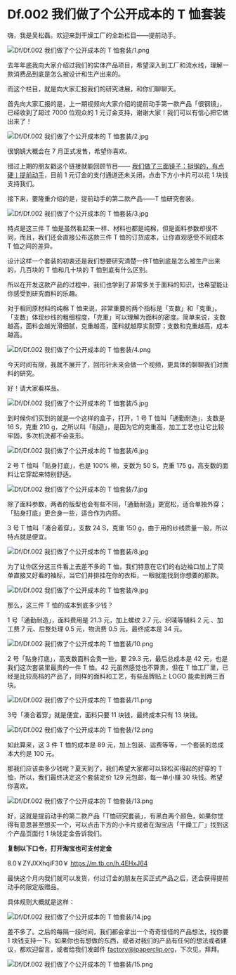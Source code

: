# Df.002 我们做了个公开成本的 T 恤套装

嗨，我是吴松磊。欢迎来到干燥工厂的全新栏目——提前动手。

![Df/Df.002 我们做了个公开成本的 T 恤套装/1.png](https://file.hsyhx.top/iPaperClipICU/web/assets/image/文字稿/Df/Df.002%20我们做了个公开成本的%20T%20恤套装/1.png?imageMogr2/format/avif)

去年年底我向大家介绍过我们的实体产品项目，希望深入到工厂和流水线，理解一款消费品到底是怎么被设计和生产出来的。

而这个栏目，就是向大家汇报我们的研究进展，和你们聊聊天。

首先向大家汇报的是，上一期视频向大家介绍的提前动手第一款产品「很钢镜」，已经收到了超过 7000 位观众的 1 元订金支持，谢谢大家！我们可以有信心把它做出来了！

![Df/Df.002 我们做了个公开成本的 T 恤套装/2.jpg](https://file.hsyhx.top/iPaperClipICU/web/assets/image/文字稿/Df/Df.002%20我们做了个公开成本的%20T%20恤套装/2.jpg?imageMogr2/format/avif)

很钢镜大概会在 7 月正式发售，希望你喜欢。

错过上期的朋友戳这个链接就能回顾节目—— [我们做了三面镜子：挺钢的，有点硬丨提前动手](https://just-prog.github.io/paperclipfans/Df.001)，目前 1 元订金的支付通道还未关闭，点击下方小卡片可以花 1 块钱支持我们。

接下来，要隆重介绍的是，提前动手的第二款产品——T 恤研究套装。

![Df/Df.002 我们做了个公开成本的 T 恤套装/3.jpg](https://file.hsyhx.top/iPaperClipICU/web/assets/image/文字稿/Df/Df.002%20我们做了个公开成本的%20T%20恤套装/3.jpg?imageMogr2/format/avif)

特点是这三件 T 恤是虽然看起来一样、材料也都是纯棉，但是面料参数却很不同，而且，我们还会直接公布这款三件 T 恤的订货成本，让你直观感受不同成本 T 恤之间的差异。

设计这样一个套装的初衷还是我们想要研究清楚一件T恤到底是怎么被生产出来的，几百块的 T 恤和几十块的 T 恤到底有什么区别。

所以在开发这款产品的过程中，我们也学到了非常多关于面料的知识，也希望能让你感受到研究面料的乐趣。

对于相同原材料的纯棉 T 恤来说，非常重要的两个指标是「支数」和「克重」。「支数」体现纱线的粗细程度，「克重」可以理解为面料的密度。简单来说，支数越高，面料会越光滑细腻，克重越高，面料就越厚实耐穿；支数和克重越高，成本越高。

![Df/Df.002 我们做了个公开成本的 T 恤套装/4.png](https://file.hsyhx.top/iPaperClipICU/web/assets/image/文字稿/Df/Df.002%20我们做了个公开成本的%20T%20恤套装/4.png?imageMogr2/format/avif)

今天时间有限，我就不展开了，回形针未来会做一个视频，更具体的聊聊我们对面料的研究。

好！请大家看样品。

![Df/Df.002 我们做了个公开成本的 T 恤套装/5.jpg](https://file.hsyhx.top/iPaperClipICU/web/assets/image/文字稿/Df/Df.002%20我们做了个公开成本的%20T%20恤套装/5.jpg?imageMogr2/format/avif)

到时候你们买到的就是一个这样的盒子，打开，1 号 T 恤叫「通勤耐造」，支数是 16 S，克重 210 g，之所以叫「耐造」，是因为它的克重高，加工工艺也让它比较牢固，多次机洗都不会变形。

![Df/Df.002 我们做了个公开成本的 T 恤套装/6.jpg](https://file.hsyhx.top/iPaperClipICU/web/assets/image/文字稿/Df/Df.002%20我们做了个公开成本的%20T%20恤套装/6.jpg?imageMogr2/format/avif)

2 号 T 恤叫「贴身打底」，也是 100% 棉，支数为 50 S，克重 175 g，高支数的面料让它穿起来特别舒适。

![Df/Df.002 我们做了个公开成本的 T 恤套装/7.jpg](https://file.hsyhx.top/iPaperClipICU/web/assets/image/文字稿/Df/Df.002%20我们做了个公开成本的%20T%20恤套装/7.jpg?imageMogr2/format/avif)

除了面料参数，两者的版型也会有些不同，「通勤耐造」更宽松，适合单独外穿；「贴身打底」更合身一些，适合作为内搭。

3 号 T 恤叫「凑合着穿」，支数 24 S，克重 150 g，由于用的纱线质量一般，所以特点就是便宜。

![Df/Df.002 我们做了个公开成本的 T 恤套装/8.jpg](https://file.hsyhx.top/iPaperClipICU/web/assets/image/文字稿/Df/Df.002%20我们做了个公开成本的%20T%20恤套装/8.jpg?imageMogr2/format/avif)

为了让你区分这三件看上去差不多的 T 恤，我们特意在它们的右边袖口加上了简单直接又好看的袖标，当它们并排挂在你的衣柜，一眼就能找到你想要的那款。

![Df/Df.002 我们做了个公开成本的 T 恤套装/9.jpg](https://file.hsyhx.top/iPaperClipICU/web/assets/image/文字稿/Df/Df.002%20我们做了个公开成本的%20T%20恤套装/9.jpg?imageMogr2/format/avif)

那么，这三件 T 恤的成本到底多少钱？

1 号「通勤耐造」，面料费用是 21.3 元，加上螺纹 2.7 元、织唛等辅料 2 元 、加工费 7 元、后整处理 0.5 元，物流费 0.5 元，最终成本是 34 元。

![Df/Df.002 我们做了个公开成本的 T 恤套装/10.png](https://file.hsyhx.top/iPaperClipICU/web/assets/image/文字稿/Df/Df.002%20我们做了个公开成本的%20T%20恤套装/10.png?imageMogr2/format/avif)

2 号「贴身打底」，高支数面料会贵一些，要 29.3 元，最后总成本是 42 元，也是我们这次套装里最贵的一件 T 恤。42 元虽然感觉也不算贵，但在 T 恤工厂里，已经是比较高档的产品了，同样的面料和工艺，有些品牌贴上 LOGO 能卖到两三百块。

![Df/Df.002 我们做了个公开成本的 T 恤套装/11.png](https://file.hsyhx.top/iPaperClipICU/web/assets/image/文字稿/Df/Df.002%20我们做了个公开成本的%20T%20恤套装/11.png?imageMogr2/format/avif)

3号「凑合着穿」就是便宜，面料只要 11 块钱，最终成本只有 13 块钱。

![Df/Df.002 我们做了个公开成本的 T 恤套装/12.png](https://file.hsyhx.top/iPaperClipICU/web/assets/image/文字稿/Df/Df.002%20我们做了个公开成本的%20T%20恤套装/12.png?imageMogr2/format/avif)

如此算来，这 3 件 T 恤的成本是 89 元，加上包装、运费等等，一个套装的总成本大约是 100 元。

那我们应该卖多少钱呢？夏天到了，我们希望大家都可以轻松买得起的好穿的 T 恤，所以，我们最终决定这个套装定价 129 元包邮，每一单小赚 30 块钱。希望你喜欢。

![Df/Df.002 我们做了个公开成本的 T 恤套装/13.png](https://file.hsyhx.top/iPaperClipICU/web/assets/image/文字稿/Df/Df.002%20我们做了个公开成本的%20T%20恤套装/13.png?imageMogr2/format/avif)

好，这就是提前动手的第二款产品「T恤研究套装」，有黑白两个颜色，如果你觉得有意思甚至想买一个，可以点击下方的小卡片或者在淘宝店「干燥工厂」找到这个产品页面付 1 块钱定金告诉我们。

**复制以下口令，打开淘宝也可支付定金**

8.0￥ZYJXXhqiF30￥ https://m.tb.cn/h.4EHxJ64

最快这个月内我们就可以发货，付过订金的朋友在买正式产品之后，还会获得提前动手的限定版赠品。

具体规则大概就是这样：

![Df/Df.002 我们做了个公开成本的 T 恤套装/14.jpg](https://file.hsyhx.top/iPaperClipICU/web/assets/image/文字稿/Df/Df.002%20我们做了个公开成本的%20T%20恤套装/14.jpg?imageMogr2/format/avif)

差不多了。之后的每隔一段时间，我们都会拿出一个奇奇怪怪的产品想法，找你要 1 块钱支持一下。如果你也有想做的东西，或者对我们的产品有任何的想法或者建议，都欢迎留言，或者给我们发邮件 factory@ipaperclip.org，下次见，拜拜。

![Df/Df.002 我们做了个公开成本的 T 恤套装/15.png](https://file.hsyhx.top/iPaperClipICU/web/assets/image/文字稿/Df/Df.002%20我们做了个公开成本的%20T%20恤套装/15.png?imageMogr2/format/avif)
